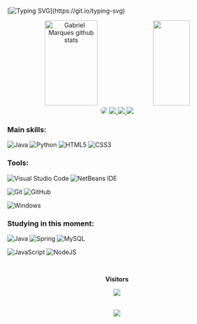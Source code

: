 [![Typing SVG](https://readme-typing-svg.herokuapp.com?font=Fira+Code&pause=1000&random=false&width=435&separator=%3C&lines=System.out.println(%22Bem-vindo(a)!%22);)](https://git.io/typing-svg)

<div align="center">  
  <img width="49%" height="195px" src="https://github-readme-stats.vercel.app/api?username=MarquesRJ&show_icons=true&count_private=true&hide_border=true&title_color=36bdf9&_color=36bdf9&text_color=36bdf9&bg_color=0d1117" alt="Gabriel Marques github stats" /> 
  <img width="41%" height="195px" src="https://github-readme-stats.vercel.app/api/top-langs/?username=MarquesRJ&layout=compact&hide_border=true&title_color=36bdf9&text_color=36bdf9&bg_color=0d1117" />
</div>

<div align="center"> 
<a href="https://www.linkedin.com/in/marquesrj-ti/" target="_blank"><img src="https://img.shields.io/badge/-LinkedIn-%230077B5?style=for-the-badge&logo=linkedin&logoColor=white" style="border-radius: 30px" target="_blank"></a>
<a href="contato.ghsmarques@gmail.com" target="_blank"><img src="https://img.shields.io/badge/Gmail-D14836?style=for-the-badge&logo=gmail&logoColor=white"</a>
<a href="https://www.instagram.com/gabriels.marques/" target="_blank"><img src="https://img.shields.io/badge/-Instagram-%23E4405F?style=for-the-badge&logo=instagram&logoColor=white"</a>
<a href"" target="_blank"><img src="https://img.shields.io/badge/Discord-%235865F2.svg?style=for-the-badge&logo=discord&logoColor=white"</a>

 </div>

 ### Main skills:
![Java](https://img.shields.io/badge/java-%23ED8B00.svg?style=for-the-badge&logo=openjdk&logoColor=white)
![Python](https://img.shields.io/badge/python-3670A0?style=for-the-badge&logo=python&logoColor=ffdd54)
![HTML5](https://img.shields.io/badge/html5-%23E34F26.svg?style=for-the-badge&logo=html5&logoColor=white)
![CSS3](https://img.shields.io/badge/css3-%231572B6.svg?style=for-the-badge&logo=css3&logoColor=white)

  
### Tools:
![Visual Studio Code](https://img.shields.io/badge/Visual%20Studio%20Code-0078d7.svg?style=for-the-badge&logo=visual-studio-code&logoColor=white)
![NetBeans IDE](https://img.shields.io/badge/NetBeans-1B6AC6.svg?style=for-the-badge&logo=apache-netbeans-ide&logoColor=white)

![Git](https://img.shields.io/badge/git-%23F05033.svg?style=for-the-badge&logo=git&logoColor=white)
![GitHub](https://img.shields.io/badge/github-%23121011.svg?style=for-the-badge&logo=github&logoColor=white)


![Windows](https://img.shields.io/badge/Windows-0078D6?style=for-the-badge&logo=windows&logoColor=white)


  ### Studying in this moment:
![Java](https://img.shields.io/badge/java-%23ED8B00.svg?style=for-the-badge&logo=openjdk&logoColor=white)
![Spring](https://img.shields.io/badge/spring-%236DB33F.svg?style=for-the-badge&logo=spring&logoColor=white)
![MySQL](https://img.shields.io/badge/mysql-%2300f.svg?style=for-the-badge&logo=mysql&logoColor=white)

![JavaScript](https://img.shields.io/badge/javascript-%23323330.svg?style=for-the-badge&logo=javascript&logoColor=%23F7DF1E)
![NodeJS](https://img.shields.io/badge/node.js-6DA55F?style=for-the-badge&logo=node.js&logoColor=white)




<div align="center">
<br><p align="centre"><b>Visitors</b></p>  
<p align="center"><img align="center" src="https://profile-counter.glitch.me/{MarquesRJ}/count.svg" /></p> 
<br>
</div>
  <div align="center">
  <img align="center" src="https://media.tenor.com/P_NLDhbe4pAAAAAC/porco-rosso-kurenai-no-buta.gif">
</div> 
